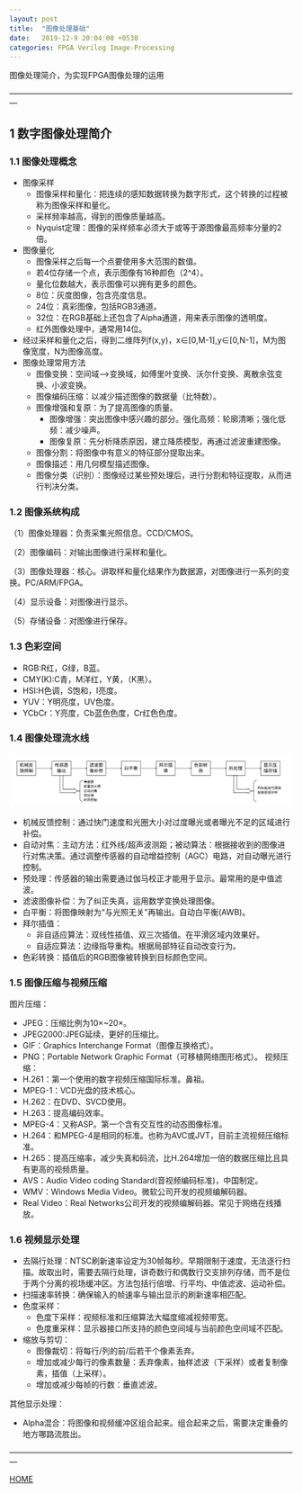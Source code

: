 ```yaml
---
layout: post
title:  "图像处理基础"
date:   2019-12-9 20:04:00 +0530
categories: FPGA Verilog Image-Processing
---
```


图像处理简介，为实现FPGA图像处理的运用

—————————————————————————————————————

## 1 数字图像处理简介
### 1.1 图像处理概念

* 图像采样
    * 图像采样和量化：把连续的感知数据转换为数字形式，这个转换的过程被称为图像采样和量化。
    * 采样频率越高，得到的图像质量越高。
    * Nyquist定理：图像的采样频率必须大于或等于源图像最高频率分量的2倍。
* 图像量化
    * 图像采样之后每一个点要使用多大范围的数值。
    * 若4位存储一个点，表示图像有16种颜色（2^4）。
    * 量化位数越大，表示图像可以拥有更多的颜色。
    * 8位：灰度图像，包含亮度信息。
    * 24位：真彩图像，包括RGB3通道。
    * 32位：在RGB基础上还包含了Alpha通道，用来表示图像的透明度。
    * 红外图像处理中，通常用14位。
* 经过采样和量化之后，得到二维阵列f(x,y)，x∈[0,M-1],y∈[0,N-1]，M为图像宽度，N为图像高度。
* 图像处理常用方法
    * 图像变换：空间域——>变换域，如傅里叶变换、沃尔什变换、离散余弦变换、小波变换。
    * 图像编码压缩：以减少描述图像的数据量（比特数）。
    * 图像增强和复原：为了提高图像的质量。
        * 图像增强：突出图像中感兴趣的部分。强化高频：轮廓清晰；强化低频：减少噪声。
        * 图像复原：先分析降质原因，建立降质模型，再通过滤波重建图像。
    * 图像分割：将图像中有意义的特征部分提取出来。
    * 图像描述：用几何模型描述图像。
    * 图像分类（识别）：图像经过某些预处理后，进行分割和特征提取，从而进行判决分类。

### 1.2 图像系统构成

 （1）图像处理器：负责采集光照信息。CCD/CMOS。
 
 （2）图像编码：对输出图像进行采样和量化。
 
 （3）图像处理器：核心。讲取样和量化结果作为数据源，对图像进行一系列的变换。PC/ARM/FPGA。
 
 （4）显示设备：对图像进行显示。
 
 （5）存储设备：对图像进行保存。

### 1.3 色彩空间
* RGB:R红，G绿，B蓝。
* CMY(K):C青，M洋红，Y黄，（K黑）。
* HSI:H色调，S饱和，I亮度。
* YUV：Y明亮度，UV色度。
* YCbCr：Y亮度，Cb蓝色色度，Cr红色色度。

### 1.4 图像处理流水线

![Pipeline](https://github.com/skycity11/skycity11.github.io/raw/master/img/image/Pipeline.png)

* 机械反馈控制：通过快门速度和光圈大小对过度曝光或者曝光不足的区域进行补偿。
* 自动对焦：主动方法：红外线/超声波测距；被动算法：根据接收到的图像进行对焦决策。通过调整传感器的自动增益控制（AGC）电路，对自动曝光进行控制。
* 预处理：传感器的输出需要通过伽马校正才能用于显示。最常用的是中值滤波。
* 滤波图像补偿：为了纠正失真，运用数学变换处理图像。
* 白平衡：将图像映射为“与光照无关”再输出。自动白平衡(AWB)。
* 拜尔插值：
  * 非自适应算法：双线性插值、双三次插值。在平滑区域内效果好。
  * 自适应算法：边缘指导重构。根据局部特征自动改变行为。
* 色彩转换：插值后的RGB图像被转换到目标颜色空间。
  
### 1.5 图像压缩与视频压缩
图片压缩：
* JPEG：压缩比例为10×~20×。
* JPEG2000:JPEG延续，更好的压缩比。
* GIF：Graphics Interchange Format（图像互换格式）。
* PNG：Portable Network Graphic Format（可移植网络图形格式）。
视频压缩：
* H.261：第一个使用的数字视频压缩国际标准。鼻祖。
* MPEG-1：VCD光盘的技术核心。
* H.262：在DVD、SVCD使用。
* H.263：提高编码效率。
* MPEG-4：又称ASP。第一个含有交互性的动态图像标准。
* H.264：和MPEG-4是相同的标准。也称为AVC或JVT，目前主流视频压缩标准。 
* H.265：提高压缩率，减少失真和码流，比H.264增加一倍的数据压缩比且具有更高的视频质量。
* AVS：Audio Video coding Standard(音视频编码标准)，中国制定。
* WMV：Windows Media Video。微软公司开发的视频编解码器。
* Real Video：Real Networks公司开发的视频编解码器。常见于网络在线播放。

### 1.6 视频显示处理
* 去隔行处理：NTSC刷新速率设定为30帧每秒。早期限制于速度，无法逐行扫描。故取出时，需要去隔行处理，讲奇数行和偶数行交支排列存储，而不是位于两个分离的视场缓冲区。方法包括行倍增、行平均、中值滤波、运动补偿。
* 扫描速率转换：确保输入的帧速率与输出显示的刷新速率相匹配。
* 色度采样：
  * 色度下采样：视频标准和压缩算法大幅度缩减视频带宽。
  * 色度重采样：显示器接口所支持的颜色空间域与当前颜色空间域不匹配。
* 缩放与剪切：
  * 图像裁切：将每行/列的前/后若干个像素丢弃。
  * 增加或减少每行的像素数量：丢弃像素，抽样滤波（下采样）或者复制像素，插值（上采样）。
  * 增加或减少每帧的行数：垂直滤波。

其他显示处理：
* Alpha混合：将图像和视频缓冲区组合起来。组合起来之后，需要决定重叠的地方哪路流胜出。



—————————————————————————————————————

[HOME][home]

[home]: https://blog.skycity11.xyz

